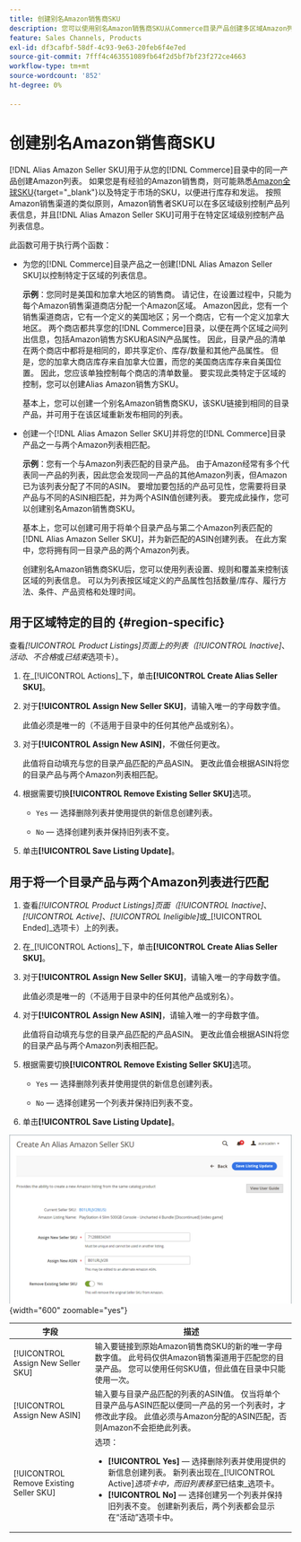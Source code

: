 ```yaml
---
title: 创建别名Amazon销售商SKU
description: 您可以使用别名Amazon销售商SKU从Commerce目录产品创建多区域Amazon列表。
feature: Sales Channels, Products
exl-id: df3cafbf-58df-4c93-9e63-20feb6f4e7ed
source-git-commit: 7fff4c463551089fb64f2d5bf7bf23f272ce4663
workflow-type: tm+mt
source-wordcount: '852'
ht-degree: 0%

---
```


# 创建别名Amazon销售商SKU

[!DNL Alias Amazon Seller SKU]用于从您的[!DNL Commerce]目录中的同一产品创建Amazon列表。 如果您是有经验的Amazon销售商，则可能熟悉[Amazon全球SKU](https://sellercentral.amazon.com/gp/help/external/help.html?itemID=201394090){target="_blank"}以及特定于市场的SKU，以便进行库存和发运。 按照Amazon销售渠道的类似原则，Amazon销售者SKU可以在多区域级别控制产品列表信息，并且[!DNL Alias Amazon Seller SKU]可用于在特定区域级别控制产品列表信息。

此函数可用于执行两个函数：

- 为您的[!DNL Commerce]目录产品之一创建[!DNL Alias Amazon Seller SKU]以控制特定于区域的列表信息。

  **示例**：您同时是美国和加拿大地区的销售商。 请记住，在设置过程中，只能为每个Amazon销售渠道商店分配一个Amazon区域。 Amazon因此，您有一个销售渠道商店，它有一个定义的美国地区；另一个商店，它有一个定义加拿大地区。 两个商店都共享您的[!DNL Commerce]目录，以便在两个区域之间列出信息，包括Amazon销售方SKU和ASIN产品属性。 因此，目录产品的清单在两个商店中都将是相同的，即共享定价、库存/数量和其他产品属性。 但是，您的加拿大商店库存来自加拿大位置，而您的美国商店库存来自美国位置。 因此，您应该单独控制每个商店的清单数量。 要实现此类特定于区域的控制，您可以创建Alias Amazon销售方SKU。

  基本上，您可以创建一个别名Amazon销售商SKU，该SKU链接到相同的目录产品，并可用于在该区域重新发布相同的列表。

- 创建一个[!DNL Alias Amazon Seller SKU]并将您的[!DNL Commerce]目录产品之一与两个Amazon列表相匹配。

  **示例**：您有一个与Amazon列表匹配的目录产品。 由于Amazon经常有多个代表同一产品的列表，因此您会发现同一产品的其他Amazon列表，但Amazon已为该列表分配了不同的ASIN。 要增加要包括的产品可见性，您需要将目录产品与不同的ASIN相匹配，并为两个ASIN值创建列表。 要完成此操作，您可以创建别名Amazon销售商SKU。

  基本上，您可以创建可用于将单个目录产品与第二个Amazon列表匹配的[!DNL Alias Amazon Seller SKU]，并为新匹配的ASIN创建列表。 在此方案中，您将拥有同一目录产品的两个Amazon列表。

  创建别名Amazon销售商SKU后，您可以使用列表设置、规则和覆盖来控制该区域的列表信息。 可以为列表按区域定义的产品属性包括数量/库存、履行方法、条件、产品资格和处理时间。

## 用于区域特定的目的 {#region-specific}

查看&#x200B;_[!UICONTROL Product Listings]_页面上的列表（_[!UICONTROL Inactive]_、_活动_、_不合格_&#x200B;或&#x200B;_已结束_&#x200B;选项卡）。

1. 在&#x200B;_[!UICONTROL Actions]_下，单击&#x200B;**[!UICONTROL Create Alias Seller SKU]**。

1. 对于&#x200B;**[!UICONTROL Assign New Seller SKU]**，请输入唯一的字母数字值。

   此值必须是唯一的（不适用于目录中的任何其他产品或别名）。

1. 对于&#x200B;**[!UICONTROL Assign New ASIN]**，不做任何更改。

   此值将自动填充与您的目录产品匹配的产品ASIN。 更改此值会根据ASIN将您的目录产品与两个Amazon列表相匹配。

1. 根据需要切换&#x200B;**[!UICONTROL Remove Existing Seller SKU]**&#x200B;选项。

   - `Yes` — 选择删除列表并使用提供的新信息创建列表。

   - `No` — 选择创建列表并保持旧列表不变。

1. 单击&#x200B;**[!UICONTROL Save Listing Update]**。

## 用于将一个目录产品与两个Amazon列表进行匹配

1. 查看&#x200B;_[!UICONTROL Product Listings]_页面（_[!UICONTROL Inactive]_、_[!UICONTROL Active]_、_[!UICONTROL Ineligible]_&#x200B;或&#x200B;_[!UICONTROL Ended]_选项卡）上的列表。

1. 在&#x200B;_[!UICONTROL Actions]_下，单击&#x200B;**[!UICONTROL Create Alias Seller SKU]**。

1. 对于&#x200B;**[!UICONTROL Assign New Seller SKU]**，请输入唯一的字母数字值。

   此值必须是唯一的（不适用于目录中的任何其他产品或别名）。

1. 对于&#x200B;**[!UICONTROL Assign New ASIN]**，请输入唯一的字母数字值。

   此值将自动填充与您的目录产品匹配的产品ASIN。 更改此值会根据ASIN将您的目录产品与两个Amazon列表相匹配。

1. 根据需要切换&#x200B;**[!UICONTROL Remove Existing Seller SKU]**&#x200B;选项。

   - `Yes` — 选择删除列表并使用提供的新信息创建列表。

   - `No` — 选择创建另一个列表并保持旧列表不变。

1. 单击&#x200B;**[!UICONTROL Save Listing Update]**。

![创建别名Amazon销售商SKU](assets/amazon-alias-sku-create.png){width="600" zoomable="yes"}

| 字段 | 描述 |
|-----------------------------------------|----------------------------------------------------------------------------------------------------------------------------------------------------------------------------------------------------------------------------------------------------------------------------------------------------------------------------------------------------------------------------------------------------------------------------|
| [!UICONTROL Assign New Seller SKU] | 输入要链接到原始Amazon销售商SKU的新的唯一字母数字值。 此号码仅供Amazon销售渠道用于匹配您的目录产品。 您可以使用任何SKU值，但此值在目录中只能使用一次。 |
| [!UICONTROL Assign New ASIN] | 输入要与目录产品匹配的列表的ASIN值。 仅当将单个目录产品与ASIN匹配以便同一产品的另一个列表时，才修改此字段。 此值必须与Amazon分配的ASIN匹配，否则Amazon不会拒绝此列表。 |
| [!UICONTROL Remove Existing Seller SKU] | 选项：<ul><li>**[!UICONTROL Yes]** — 选择删除列表并使用提供的新信息创建列表。 新列表出现在&#x200B;_[!UICONTROL Active]_选项卡中，而旧列表移至_&#x200B;已结束&#x200B;_选项卡。</li><li>**[!UICONTROL No]** — 选择创建另一个列表并保持旧列表不变。 创建新列表后，两个列表都会显示在“活动”选项卡中。</li></ul> |
